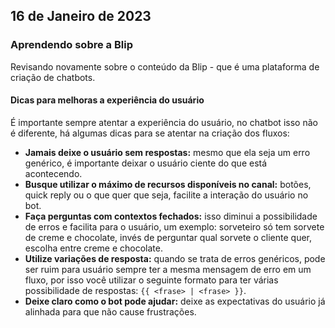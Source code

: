 ## 16 de Janeiro de 2023

### Aprendendo sobre a Blip
Revisando novamente sobre o conteúdo da Blip - que é uma plataforma de criação de chatbots.

#### Dicas para melhoras a experiência do usuário
É importante sempre atentar a experiência do usuário, no chatbot isso não é diferente, há algumas dicas para se atentar na criação dos fluxos:

- **Jamais deixe o usuário sem respostas:** mesmo que ela seja um erro genérico, é importante deixar o usuário ciente do que está acontecendo.
- **Busque utilizar o máximo de recursos disponíveis no canal:** botões, quick reply ou o que quer que seja, facilite a interação do usuário no bot.
- **Faça perguntas com contextos fechados:** isso diminui a possibilidade de erros e facilita para o usuário, um exemplo: sorveteiro só tem sorvete de creme e chocolate, invés de perguntar qual sorvete o cliente quer, escolha entre creme e chocolate.
- **Utilize variações de resposta:** quando se trata de erros genéricos, pode ser ruim para usuário sempre ter a mesma mensagem de erro em um fluxo, por isso você utilizar o seguinte formato para ter várias possibilidade de respostas: ```{{ <frase> | <frase> }}```.
- **Deixe claro como o bot pode ajudar:** deixe as expectativas do usuário já alinhada para que não cause frustrações.  